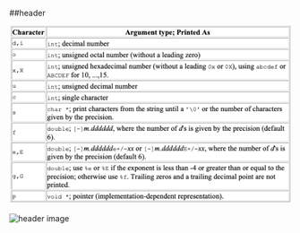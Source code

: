 
##header


![header image](https://github.com/LuisColorado-tech/printf/blob/main/test/Argumenttype.png)

![header image](https://github.com/LuisColorado-tech/printf/blob/main/test/DF.png) 
